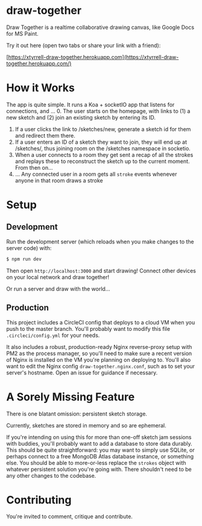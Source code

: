 # draw-together
Draw Together is a realtime collaborative drawing canvas, like Google Docs for MS Paint.

Try it out here (open two tabs or share your link with a friend):

[https://xtyrrell-draw-together.herokuapp.com](https://xtyrrell-draw-together.herokuapp.com/)

# How it Works
The app is quite simple. It runs a Koa + socketIO app that listens for connections, and ...
0. The user starts on the homepage, with links to (1) a new sketch and (2) join
  an existing sketch by entering its ID.
1. If a user clicks the link to /sketches/new, generate a sketch id for them and redirect them there.
2. If a user enters an ID of a sketch they want to join, they will end up at /sketches/<sketch-id>, thus joining room <sketch-id> on the
   /sketches namespace in socketio.
3. When a user connects to a room they get sent a recap of all the strokes and
   replays these to reconstruct the sketch up to the current moment. From then on...
4. ... Any connected user in a room gets all `stroke` events whenever anyone in that
   room draws a stroke

# Setup
## Development
Run the development server (which reloads when you make changes to the server code) with:
```bash
$ npm run dev
```
Then open `http://localhost:3000` and start drawing! Connect other devices on your local network and draw together!

Or run a server and draw with the world...

## Production
This project includes a CircleCI config that deploys to a cloud VM when you push to the master branch. You'll probably want to modify this file `.circleci/config.yml` for your needs.

It also includes a robust, production-ready Nginx reverse-proxy setup with PM2 as the process manager, so you'll need to make sure a recent version of Nginx is installed on the VM you're planning on deploying to. You'll also want to edit the Nginx config `draw-together.nginx.conf`, such as to set your server's hostname. Open an issue for guidance if necessary.

# A Sorely Missing Feature
There is one blatant omission: persistent sketch storage.

Currently, sketches are stored in memory and so are ephemeral.

If you're intending on using this for more than one-off sketch jam sessions with buddies, you'll probably want to add a database to store data durably. This should be quite straightforward: you may want to simply use SQLite, or perhaps connect to a free MongoDB Atlas database instance, or something else. You should be able to more-or-less replace the `strokes` object with whatever persistent solution you're going with. There shouldn't need to be any other changes to the codebase.
  
# Contributing
You're invited to comment, critique and contribute.

